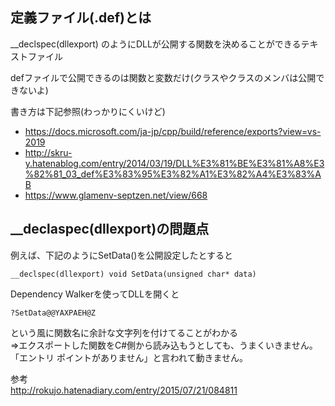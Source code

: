 ## 定義ファイル(.def)とは
__declspec(dllexport) のようにDLLが公開する関数を決めることができるテキストファイル

defファイルで公開できるのは関数と変数だけ(クラスやクラスのメンバは公開できないよ)

書き方は下記参照(わっかりにくいけど)  
- https://docs.microsoft.com/ja-jp/cpp/build/reference/exports?view=vs-2019  
- http://skru-y.hatenablog.com/entry/2014/03/19/DLL%E3%81%BE%E3%81%A8%E3%82%81_03_def%E3%83%95%E3%82%A1%E3%82%A4%E3%83%AB  
- https://www.glamenv-septzen.net/view/668

## __declaspec(dllexport)の問題点

例えば、下記のようにSetData()を公開設定したとすると
```
__declspec(dllexport) void SetData(unsigned char* data)
```
Dependency Walkerを使ってDLLを開くと
```
?SetData@@YAXPAEH@Z
```
という風に関数名に余計な文字列を付けてることがわかる  
⇒エクスポートした関数をC#側から読み込もうとしても、うまくいきません。「エントリ ポイントがありません」と言われて動きません。

参考  
http://rokujo.hatenadiary.com/entry/2015/07/21/084811
